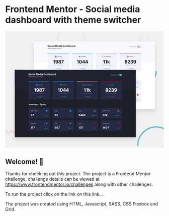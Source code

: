 # Frontend Mentor - Social media dashboard with theme switcher

![Design preview for the Social media dashboard with theme switcher coding challenge](./design/desktop-preview.jpg)

## Welcome! 👋

Thanks for checking out this project. The project is a Frontend Mentor challenge, challenge details can be viewed at https://www.frontendmentor.io/challenges along with other challenges.

To run the project click on the link on this link...

The project was created using HTML, Javascript, SASS, CSS Flexbox and Grid.